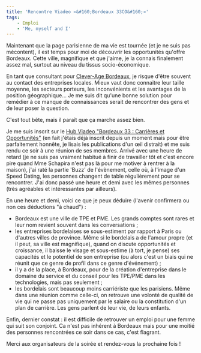 ```yaml
---
title: 'Rencontre Viadeo «&#160;Bordeaux 33CO&#160;»'
tags:
    - Emploi
    - 'Me, myself and I'
---
```


Maintenant que la page parisienne de ma vie est tournée (et je ne suis pas
mécontent), il est temps pour moi de découvrir les opportunités qu'offre
Bordeaux. Cette ville, magnifique et que j'aime, je la connais finalement assez
mal, surtout au niveau du tissus socio-économique.

En tant que consultant pour
[Clever-Age Bordeaux](https://www.clever-age.com/fr/agencies/bordeaux/), je
risque d'être souvent au contact des entreprises locales. Mieux vaut donc
connaitre leur taille moyenne, les secteurs porteurs, les inconvénients et les
avantages de la position géographique… Je me suis dit qu'une bonne solution pour
remédier à ce manque de connaissances serait de rencontrer des gens et de leur
poser la question.

C'est tout bête, mais il paraît que ça marche assez bien.

<!-- more -->

Je me suis inscrit sur le
[Hub Viadeo "Bordeaux 33 : Carrières et Opportunités"](http://fr.viadeo.com/fr/groups/?containerId=0021ve6urf16tmgs)
(en fait j'étais déjà inscrit depuis un moment mais pour être parfaitement
honnête, je lisais les publications d'un œil distrait) et me suis rendu ce soir
à une réunion de ses membres. Arrivé avec une heure de retard (je ne suis pas
vraiment habitué à finir de travailler tôt et c'est encore pire quand Mme
Schapira n'est pas là pour me motiver à rentrer à la maison), j'ai raté la
partie 'Buzz' de l'évènement, celle où, à l'image d'un Speed Dating, les
personnes changent de table régulièrement pour se rencontrer. J'ai donc passé
une heure et demi avec les mêmes personnes (très agréables et intéressantes par
ailleurs).

En une heure et demi, voici ce que je peux déduire (l'avenir confirmera ou non
ces déductions "à chaud") :

-   Bordeaux est une ville de TPE et PME. Les grands comptes sont rares et leur
    nom revient souvent dans les conversations ;
-   les entreprises bordelaises se sous-estiment par rapport à Paris ou d'autres
    villes de province. Même si le bordelais a de l'amour propre (et il peut, sa
    ville est magnifique), quand on discute opportunités et croissance, il
    baisse le visage et sous-estime (à tort, je pense) ses capacités et le
    potentiel de son entreprise (ou alors c'est un biais qui ne réunit que ce
    genre de profil dans ce genre d'événement) ;
-   il y a de la place, à Bordeaux, pour de la création d'entreprise dans le
    domaine du service et du conseil pour les TPE/PME dans les technologies,
    mais pas seulement ;
-   les bordelais sont beaucoup moins carriériste que les parisiens. Même dans
    une réunion comme celle-ci, on retrouve une volonté de qualité de vie qui ne
    passe pas uniquement par le salaire ou la constitution d'un plan de
    carrière. Les gens parlent de leur vie, de leurs enfants.

Enfin, dernier constat : il est difficile de retrouver un emploi pour une femme
qui suit son conjoint. Ca n'est pas inhérent à Bordeaux mais pour une moitié des
personnes rencontrées ce soir dans ce cas, c'est flagrant.

Merci aux organisateurs de la soirée et rendez-vous la prochaine fois !
